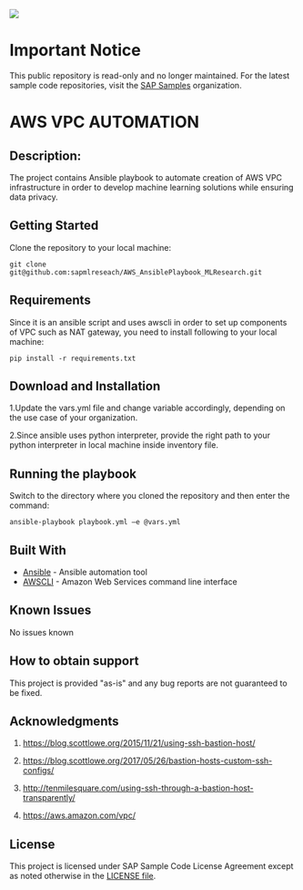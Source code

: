 ![](https://img.shields.io/badge/STATUS-NOT%20CURRENTLY%20MAINTAINED-red.svg?longCache=true&style=flat)

# Important Notice
This public repository is read-only and no longer maintained. For the latest sample code repositories, visit the [SAP Samples](https://github.com/SAP-samples) organization.

# AWS VPC AUTOMATION

## Description:
The project contains Ansible playbook to automate creation of AWS VPC infrastructure in order to develop machine learning solutions while ensuring data privacy.

## Getting Started
Clone the repository to your local machine:
```
git clone git@github.com:sapmlreseach/AWS_AnsiblePlaybook_MLResearch.git
```
## Requirements
Since it is an ansible script and uses awscli in order to set up components of VPC such as NAT gateway, you need to install following to your local machine:

```
pip install -r requirements.txt
```

## Download and Installation

1.Update the vars.yml file and change variable accordingly, depending on the use case of your organization.

2.Since ansible uses python interpreter, provide the right path to your python interpreter in local machine inside inventory file.


## Running the playbook

Switch to the directory where you cloned the repository and then enter the command:

```
ansible-playbook playbook.yml –e @vars.yml
```
## Built With

* [Ansible](http://docs.ansible.com/ansible/latest/guide_aws.html) - Ansible automation tool
* [AWSCLI](https://aws.amazon.com/cli/) - Amazon Web Services command line interface

## Known Issues
No issues known


## How to obtain support
This project is provided "as-is" and any bug reports are not guaranteed to be fixed.


## Acknowledgments
1. https://blog.scottlowe.org/2015/11/21/using-ssh-bastion-host/

2. https://blog.scottlowe.org/2017/05/26/bastion-hosts-custom-ssh-configs/

3. http://tenmilesquare.com/using-ssh-through-a-bastion-host-transparently/

4. https://aws.amazon.com/vpc/

## License

This project is licensed under SAP Sample Code License Agreement except as noted otherwise in the [LICENSE file](LICENSE.md).
